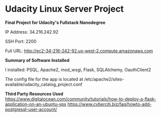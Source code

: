 # Udacity Linux Server Project

**Final Project for Udacity's Fullstack Nanodegree**

IP Address: 34.216.242.92

SSH Port: 2200

Full URL: http://ec2-34-216-242-92.us-west-2.compute.amazonaws.com


**Summary of Software Installed**

I installed:
PSQL,
Apache2,
mod_wsgi,
Flask,
SQLAlchemy,
OauthClient2


The config file for the app is located at /etc/apache2/sites-available/udacity_catalog_project.conf


**Third Party Resources Used**
https://www.digitalocean.com/community/tutorials/how-to-deploy-a-flask-application-on-an-ubuntu-vps
https://www.cyberciti.biz/faq/howto-add-postgresql-user-account/

